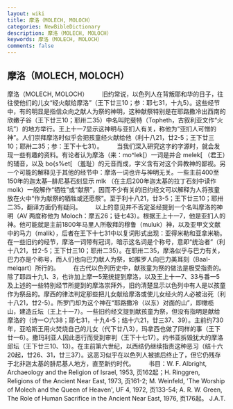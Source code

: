 ```yaml
---
layout: wiki
title: 摩洛（MOLECH, MOLOCH）
categories: NewBibleDictionary
description: 摩洛（MOLECH, MOLOCH）
keywords: 摩洛（MOLECH, MOLOCH）
comments: false
---
```


## 摩洛（MOLECH, MOLOCH）



摩洛（MOLECH, MOLOCH）
　　旧约常说，以色列人在背叛耶和华的日子，往往使他们的儿女“经火献给摩洛”（王下廿三10；参：耶七31，十九5）。这些经节中，有的明显是指信众向之献人为祭的神明，这种献祭特别是在耶路撒冷出西南的欣嫩子谷（王下廿三10；耶卅二35）中名叫陀斐特（Topheth，古叙利亚文作“火坑”）的地方举行。王上十一7显示这神明与亚扪人有关，称他为“亚扪人可憎的神”。人们崇拜摩洛时似乎会把孩童经火献给他（利十八21，廿2-5；王下廿三10；耶卅二35；参：王下十七31）。
　　当我们深入研究这字的字源时，就会发现一些有趣的资料。有论者认为摩洛（来：mo^lek[）一词是并合 melek[ （君王）的辅音，以及 bo{s%et[ （羞耻）的元音而成，字义含有对这个异教神的鄙视。另一个可能的解释见于其他的经节中：摩洛一词也许与神明无关。一些主前400至150年的迦太基─腓尼基石刻显示 mlk （在主后200年迦太基的拉丁石刻中读作 molk）一般解作“牺牲”或“献祭”，因而不少有关的旧约经文可以解释为人将孩童放在火中“作为献祭的牺牲或还愿祭”。至于利十八21，廿3-5；王下廿三10；耶卅二35，翻译方面仍有疑问。
　　以上的意见并不否定圣经提到一个名叫摩洛的神明（AV 两度称他为 Moloch：摩五26；徒七43）。根据王上十一7，他是亚扪人的神。他可能就是主前1800年马里人所敬拜的穆鲁（muluk）神，以及亚甲文文献中的马力（malik），后者在王下十七31中以复词形式出现：亚得米勒和亚拿米勒。在一些旧约的经节，摩洛一词带有冠词，暗示这名词是个称号，意即“统治者”（利十八21，廿2-5；王下廿三10；耶卅二35）。在耶卅二35，摩洛似乎与巴力有关，巴力亦是个称号，而人们也向巴力献人为祭，如推罗人向巴力美耳刻（Baal-melqart）所行的。
　　在古代以色列历史中，献孩童为祭的做法是极受指责的。除了耶四十九1、3，也许加上摩一5笼统提到摩洛，以及王上十一7、33与番一5及上述的一些特别经节所提到的摩洛崇拜外，旧约清楚显示以色列中有人是以孩童作为祭品的。摩西的律法判定那些把儿女献给摩洛或使儿女经火的人必被治死（利十八21，廿2-5）。所罗门却为这个神在“耶路撒冷（以东）对面的山”，即橄榄山，建造丘坛（王上十一7）。一些旧约经文提到献孩童为祭，但没有指明是献给摩洛的（诗一○六38；耶七31，十九4-5；结十六21，廿三37、39）。主前约730年，亚哈斯王用火焚烧自己的儿女（代下廿八3），玛拿西也做了同样的事（王下廿一6）。撒玛利亚人因此恶行而受到审判（王下十七17）。约书亚拆毁犹大的摩洛邱坛（王下廿三10、13）。在主前第六世纪，以西结仍继续指责这种恶习（结十六20起，廿26、31，廿三37）。这恶习似乎在以色列人被掳后终止了，但它仍残存于北非迦太基的腓尼基人地方，直至新约时代。
　　书目：W. F. Albright, Archaeology and the Religion of Israel,
1953, 页162起；H. Ringgren, Religions of the
Ancient Near East, 1973, 页161-2; M. Weinfeld, 'The Worship of
Molech and the Queen of Heaven', UF
4, 1972, 页133-54; A. R. W. Green, The
Role of Human Sacrifice in the Ancient Near East, 1976, 页176起。
J.A.T.




